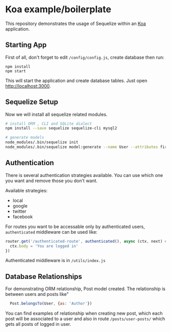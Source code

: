# Koa example/boilerplate

This repository demonstrates the usage of Sequelize within an [Koa](https://koajs.com) application.


## Starting App

First of all, don't forget to edit `/config/config.js`, create database then run:

```
npm install
npm start
```

This will start the application and create database tables.
Just open [http://localhost:3000](http://localhost:3000).


## Sequelize Setup

Now we will install all sequelize related modules.

```bash
# install ORM , CLI and SQLite dialect
npm install --save sequelize sequelize-cli mysql2

# generate models
node_modules/.bin/sequelize init
node_modules/.bin/sequelize model:generate --name User --attributes firstName:string,lastName:string,email:string
```


## Authentication

There is several authentication strategies available. You can use which one you want and remove those you don't want.

Available strategies: 

* local
* google
* twitter
* facebook

For routes you want to be accessable only by authenticated users, `authenticated` middleware can be used like:

```js
router.get('/authenticated-route', authenticated(), async (ctx, next) => {
  ctx.body = 'You are logged in'
})
```

Authenticated middleware is in `/utils/index.js`

## Database Relationships

For demonstrating ORM relationship, Post model created. The relationship is between users and posts like"

```js
  Post.belongsTo(User, {as: 'Author'})
```

You can find examples of relationship when creating new post, which each post will be associated to a user and also in route `/posts/user-posts/` which gets all posts of logged in user.
